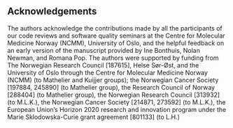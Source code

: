 ## Acknowledgements ##

The authors acknowledge the contributions made by all the participants of our code reviews and software quality seminars at the Centre for Molecular Medicine Norway (NCMM), University of Oslo, and the helpful feedback on an early version of the manuscript provided by Ine Bonthuis, Nolan Newman, and Romana Pop.
The authors were supported by funding from The Norwegian Research Council \[187615\], Helse Sør-Øst, and the University of Oslo through the Centre for Molecular Medicine Norway (NCMM) (to Mathelier and Kuijjer groups); the Norwegian Cancer Society \[197884, 245890\] (to Mathelier group), the Research Council of Norway \[288404\] (to Mathelier group), the Norwegian Research Council \[313932\] (to M.L.K.), the Norwegian Cancer Society \[214871, 273592\] (to M.L.K.), the European Union’s Horizon 2020 research and innovation program under the Marie Sklodowska-Curie grant agreement \[801133\] (to L.H.)
